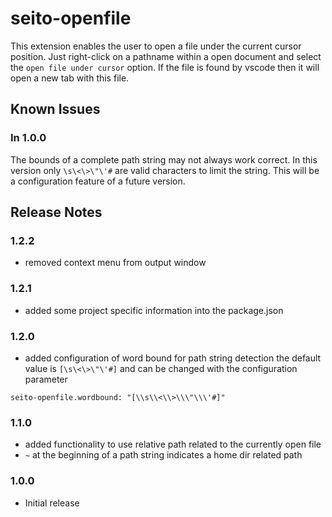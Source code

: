 # seito-openfile

This extension enables the user to open a file under the current cursor position. Just right-click on a pathname within a open document and select the ```open file under cursor``` option.
If the file is found by vscode then it will open a new tab with this file.

## Known Issues

### In 1.0.0
The bounds of a complete path string may not always work correct. In this version only ```\s\<\>\"\'#``` are valid characters to limit the string. This will be a configuration feature of a future version.

## Release Notes

### 1.2.2

- removed context menu from output window

### 1.2.1

- added some project specific information into the package.json

### 1.2.0

- added configuration of word bound for path string detection
the default value is ```[\s\<\>\"\'#]``` and can be changed with the configuration parameter
```
seito-openfile.wordbound: "[\\s\\<\\>\\\"\\\'#]"
```

### 1.1.0

- added functionality to use relative path related to the currently open file
- ```~``` at the beginning of a path string indicates a home dir related path

### 1.0.0

- Initial release
